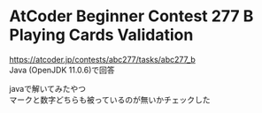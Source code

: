 # AtCoder Beginner Contest 277 B Playing Cards Validation  
https://atcoder.jp/contests/abc277/tasks/abc277_b  
Java (OpenJDK 11.0.6)で回答  

javaで解いてみたやつ  
マークと数字どちらも被っているのが無いかチェックした
